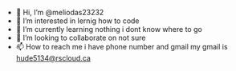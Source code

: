 - 👋 Hi, I’m @meliodas23232
- 👀 I’m interested in lernig how to code 
- 🌱 I’m currently learning nothing i dont know where to go 
- 💞️ I’m looking to collaborate on not sure 
- 📫 How to reach me i have phone number and gmail my gmail is hude5134@rscloud.ca

<!---
meliodas23232/meliodas23232 is a ✨ special ✨ repository because its `README.md` (this file) appears on your GitHub profile.
You can click the Preview link to take a look at your changes.
--->
